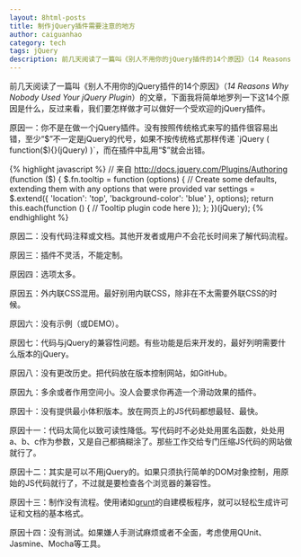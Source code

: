 ```yaml
---
layout: 8html-posts
title: 制作jQuery插件需要注意的地方
author: caiguanhao
category: tech
tags: jQuery
description: 前几天阅读了一篇叫《别人不用你的jQuery插件的14个原因》（14 Reasons Why Nobody Used Your jQuery Plugin）的文章，下面我将简单地罗列一下这14个原因是什么，反过来看，我们要怎样做才可以做好一个受欢迎的jQuery插件。
---
```

前几天阅读了一篇叫《别人不用你的jQuery插件的14个原因》（*14 Reasons Why Nobody Used Your jQuery Plugin*）的文章，下面我将简单地罗列一下这14个原因是什么，反过来看，我们要怎样做才可以做好一个受欢迎的jQuery插件。

原因一：你不是在做一个jQuery插件。没有按照传统格式来写的插件很容易出错，至少“$”不一定是jQuery的代号，如果不按传统格式那样传递 `jQuery ( function($){}(jQuery) )`，而在插件中乱用“$”就会出错。

{% highlight javascript %}
// 来自 http://docs.jquery.com/Plugins/Authoring
(function ($) {
	$.fn.tooltip = function (options) {
		// Create some defaults, extending them with any options that were provided
		var settings = $.extend({
			'location': 'top',
			'background-color': 'blue'
		}, options);
		return this.each(function () {
			// Tooltip plugin code here
		});
	};
})(jQuery);
{% endhighlight %}

原因二：没有代码注释或文档。其他开发者或用户不会花长时间来了解代码流程。

原因三：插件不灵活，不能定制。

原因四：选项太多。

原因五：外内联CSS混用。最好别用内联CSS，除非在不太需要外联CSS的时候。

原因六：没有示例（或DEMO）。

原因七：代码与jQuery的兼容性问题。有些功能是后来开发的，最好列明需要什么版本的jQuery。

原因八：没有更改历史。把代码放在版本控制网站，如GitHub。

原因九：多余或者作用空间小。没人会要求你再造一个滑动效果的插件。

原因十：没有提供最小体积版本。放在网页上的JS代码都想最轻、最快。

原因十一：代码太简化以致可读性降低。写代码时不必处处用匿名函数，处处用a、b、c作为参数，又是自己都搞糊涂了。那些工作交给专门压缩JS代码的网站做就行了。

原因十二：其实是可以不用jQuery的。如果只须执行简单的DOM对象控制，用原始的JS代码就行了，不过就是要检查各个浏览器的兼容性。

原因十三：制作没有流程。使用诸如[grunt](https://github.com/cowboy/grunt)的自建模板程序，就可以轻松生成许可证和文档的基本格式。

原因十四：没有测试。如果嫌人手测试麻烦或者不全面，考虑使用QUnit、Jasmine、Mocha等工具。